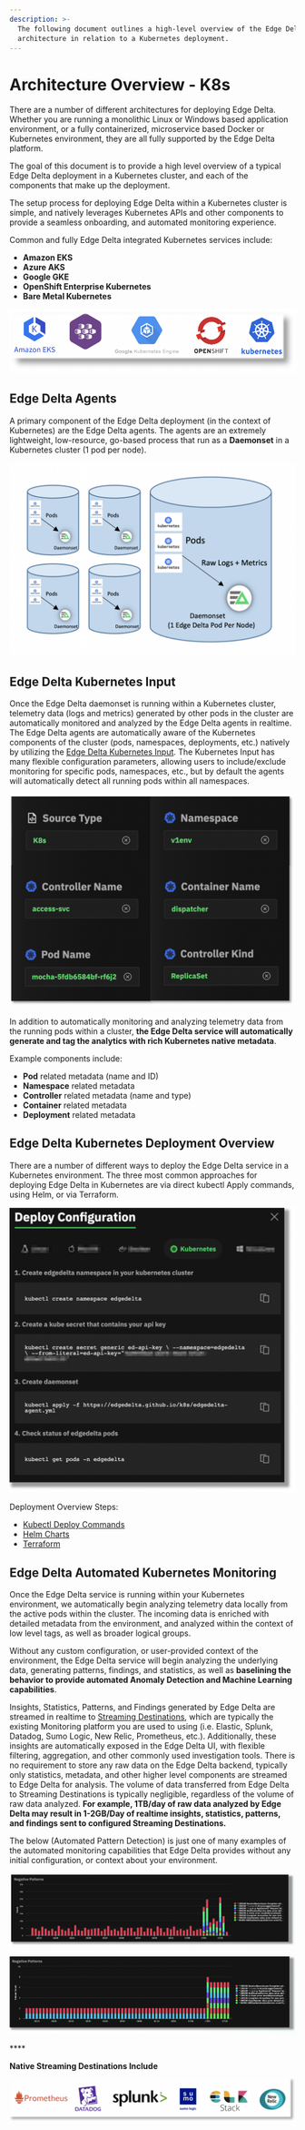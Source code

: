 ```yaml
---
description: >-
  The following document outlines a high-level overview of the Edge Delta
  architecture in relation to a Kubernetes deployment.
---
```


# Architecture Overview - K8s

There are a number of different architectures for deploying Edge Delta. Whether you are running a monolithic Linux or Windows based application environment, or a fully containerized, microservice based Docker or Kubernetes environment, they are all fully supported by the Edge Delta platform. 

The goal of this document is to provide a high level overview of a typical Edge Delta deployment in a Kubernetes cluster, and each of the components that make up the deployment.

The setup process for deploying Edge Delta within a Kubernetes cluster is simple, and natively leverages Kubernetes APIs and other components to provide a seamless onboarding, and automated monitoring experience. 

Common and fully Edge Delta integrated Kubernetes services include:

* **Amazon EKS**
* **Azure AKS**
* **Google GKE**
* **OpenShift Enterprise Kubernetes**
* **Bare Metal Kubernetes**

![Examples of natively integrated Kubernetes platforms](.gitbook/assets/screen-shot-2021-01-26-at-7.21.57-pm.png)

## Edge Delta Agents

A primary component of the Edge Delta deployment \(in the context of Kubernetes\) are the Edge Delta agents. The agents are an extremely lightweight, low-resource, go-based process that run as a **Daemonset** in a Kubernetes cluster \(1 pod per node\).

![High Level Overview Of Kubernetes Architecture With Edge Delta Daemonset](.gitbook/assets/screen-shot-2021-01-26-at-2.55.29-pm.png)

## Edge Delta Kubernetes Input

Once the Edge Delta daemonset is running within a Kubernetes cluster, telemetry data \(logs and metrics\) generated by other pods in the cluster are automatically monitored and analyzed by the Edge Delta agents in realtime. The Edge Delta agents are automatically aware of the Kubernetes components of the cluster \(pods, namespaces, deployments, etc.\) natively by utilizing the [Edge Delta Kubernetes Input](https://docs.edgedelta.com/configuration/inputs#kubernetes). The Kubernetes Input has many flexible configuration parameters, allowing users to include/exclude monitoring for specific pods, namespaces, etc., but by default the agents will automatically detect all running pods within all namespaces.

![Overview of various metadata automatically generated by Edge Delta ](.gitbook/assets/screen-shot-2021-01-26-at-3.35.04-pm.png)

In addition to automatically monitoring and analyzing telemetry data from the running pods within a cluster, **the Edge Delta service will automatically generate and tag the analytics with rich Kubernetes native metadata**.

Example components include:

* **Pod** related metadata \(name and ID\)
* **Namespace** related metadata
* **Controller** related metadata \(name and type\)
* **Container** related metadata
* **Deployment** related metadata

## Edge Delta Kubernetes Deployment Overview

There are a number of different ways to deploy the Edge Delta service in a Kubernetes environment. The three most common approaches for deploying Edge Delta in Kubernetes are via direct kubectl Apply commands, using Helm, or via Terraform. 

![Example deployment overview using direct kubectl deploy commands](.gitbook/assets/screen-shot-2021-01-26-at-3.55.18-pm%20%281%29.png)

Deployment Overview Steps:

* [Kubectl Deploy Commands](https://docs.edgedelta.com/installation/kubernetes)
* [Helm Charts](https://docs.edgedelta.com/installation/helm)
* [Terraform](https://docs.edgedelta.com/installation/kubernetes)

## Edge Delta Automated Kubernetes Monitoring

Once the Edge Delta service is running within your Kubernetes environment, we automatically begin analyzing telemetry data locally from the active pods within the cluster. The incoming data is enriched with detailed metadata from the environment, and analyzed within the context of low level tags, as well as broader logical groups. 

Without any custom configuration, or user-provided context of the environment, the Edge Delta service will begin analyzing the underlying data, generating patterns, findings, and statistics, as well as **baselining the behavior to provide automated Anomaly Detection and Machine Learning capabilities**.

Insights, Statistics, Patterns, and Findings generated by Edge Delta are streamed in realtime to [Streaming Destinations](https://docs.edgedelta.com/configuration/outputs#streaming-destinations), which are typically the existing Monitoring platform you are used to using \(i.e. Elastic, Splunk, Datadog, Sumo Logic, New Relic, Prometheus, etc.\). Additionally, these insights are automatically exposed in the Edge Delta UI, with flexible filtering, aggregation, and other commonly used investigation tools. There is no requirement to store any raw data on the Edge Delta backend, typically only statistics, metadata, and other higher level components are streamed to Edge Delta for analysis. The volume of data transferred from Edge Delta to Streaming Destinations is typically negligible, regardless of the volume of raw data analyzed. **For example, 1TB/day of raw data analyzed by Edge Delta may result in 1-2GB/Day of realtime insights, statistics, patterns, and findings sent to configured Streaming Destinations.** 

The below \(Automated Pattern Detection\) is just one of many examples of the automated monitoring capabilities that Edge Delta provides without any initial configuration, or context about your environment. 

![An example of automated Pattern Detection and Sentiment Analysis](.gitbook/assets/screen-shot-2021-01-26-at-5.16.17-pm.png)

![Alternative Pattern Detection and Sentiment Analysis View, visualizing &quot;unique&quot; Log Patterns and Clusters](.gitbook/assets/screen-shot-2021-01-26-at-5.16.48-pm.png)

\*\*\*\*

**Native Streaming Destinations Include**

![Examples of Streaming Destinations Edge Delta natively integrates with](.gitbook/assets/screen-shot-2021-01-26-at-4.59.24-pm.png)





